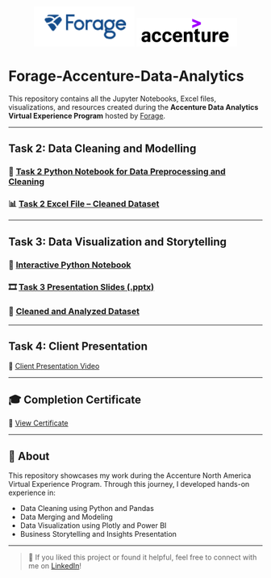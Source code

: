 <p align="center">
  <img src="https://github.com/Abishekrajeshh/Forage-Accenture-Data-Analytics/blob/main/Forage%20Logo.PNG?raw=true" alt="Forage Logo" width="200"/>
  <img src="https://github.com/Abishekrajeshh/Forage-Accenture-Data-Analytics/blob/main/Accenture%20Logo.PNG?raw=true" alt="Accenture Logo" width="200"/>
</p>

# Forage-Accenture-Data-Analytics

This repository contains all the Jupyter Notebooks, Excel files, visualizations, and resources created during the **Accenture Data Analytics Virtual Experience Program** hosted by [Forage](https://www.theforage.com/).

---

## Task 2: Data Cleaning and Modelling

### 📓 [Task 2 Python Notebook for Data Preprocessing and Cleaning](https://github.com/Abishekrajeshh/Forage-Accenture-Data-Analytics/blob/main/Task%202%20-%20Data%20Cleaning%20and%20Modelling/Forage%20Accenture%20Data%20Analytics%20Task%202%20-%20Data%20Cleaning%20and%20Modelling.ipynb)


### 📊 [Task 2 Excel File – Cleaned Dataset](https://github.com/Abishekrajeshh/Forage-Accenture-Data-Analytics/blob/main/Task%202%20-%20Data%20Cleaning%20and%20Modelling/Cleaned%20Dataset.xlsx)

---

## Task 3: Data Visualization and Storytelling

### 🧪 [Interactive Python Notebook](https://github.com/Abishekrajeshh/Forage-Accenture-Data-Analytics/blob/main/Task%203%20-%20Data%20Visualization%20and%20Storytelling/Forage%20Accenture%20Data%20Analytics%20Task%203%20-%20Data%20Visualization%20and%20Storytelling..ipynb)

### 🎞️ [Task 3 Presentation Slides (.pptx)](https://github.com/Abishekrajeshh/Forage-Accenture-Data-Analytics/blob/main/Task%203%20-%20Data%20Visualization%20and%20Storytelling/Forage%20Accenture%20Data%20Analytics%20Task%203%20-%20Data%20Visualization%20and%20Storytelling.pptx)

### 📂 [Cleaned and Analyzed Dataset](https://github.com/Abishekrajeshh/Forage-Accenture-Data-Analytics/blob/main/Task%203%20-%20Data%20Visualization%20and%20Storytelling/Cleaned%20Dataset%20(1).xlsx)

---

## Task 4: Client Presentation

🎥 [Client Presentation Video](https://github.com/Abishekrajeshh/Forage-Accenture-Data-Analytics/blob/main/Task%204%20-%20Client%20Presentation/Client%20Presentation.mp4)

---

## 🎓 Completion Certificate

📄 [View Certificate](https://github.com/Abishekrajeshh/Forage-Accenture-Data-Analytics/blob/main/Completion%20certificate.pdf)

---

## 🧠 About

This repository showcases my work during the Accenture North America Virtual Experience Program. Through this journey, I developed hands-on experience in:

- Data Cleaning using Python and Pandas  
- Data Merging and Modeling  
- Data Visualization using Plotly and Power BI  
- Business Storytelling and Insights Presentation

---

> 💬 If you liked this project or found it helpful, feel free to connect with me on [LinkedIn](https://www.linkedin.com/in/abishekrajesh/)!

